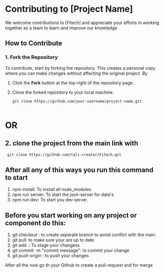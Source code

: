 # Contributing to [Project Name]

We welcome contributions to [Fitech] and appreciate your efforts in working together as a team to learn and improve our knowledge

## How to Contribute

### 1. Fork the Repository

To contribute, start by forking the repository. This creates a personal copy where you can make changes without affecting the original project. By

1. Click the **Fork** button at the top-right of the repository page.
2. Clone the forked repository to your local machine:

   ```bash
   git clone https://github.com/your-username/project-name.git
   


# OR

## 2. clone the project from the main link with

```bash
 git clone https://github.com/tali-creator/Fitech.git
```

## After all any of this ways you run this command to start

1. npm install: To install all node_modules
2. npm run server: To start the json-server for data's
3. npm run dev: To start you dev server.

## Before you start working on any project or component do this:

1. git checkout <enter-your-branch-name>: to create seperate branch to avoid conflict with the main.
2. git pull: to make sure your are up to date
3. git add .: To stage your changess
4. git commit -m "commit message": to commit your change
5. git push origin <your-branch-name>: to push your changes

After all the now go th your Github to create a pull-request
and for merge